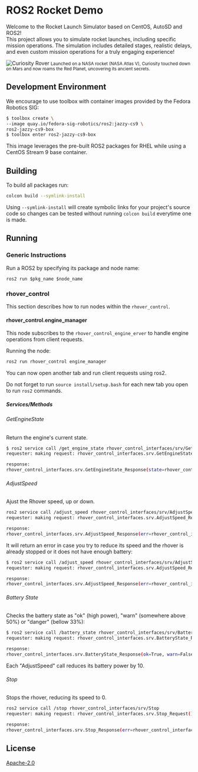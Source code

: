 # ROS2 Rocket Demo

Welcome to the Rocket Launch Simulator based on CentOS, AutoSD and ROS2!  
This project allows you to simulate rocket launches, including specific mission operations.
The simulation includes detailed stages, realistic delays, and even custom mission operations for a truly engaging experience!


![Curiosity Rover](https://d2pn8kiwq2w21t.cloudfront.net/original_images/spaceimagesimageslargesizePIA14156_hires.jpg)
<small>Launched on a NASA rocket (NASA Atlas V), Curiosity touched down on Mars and now roams the Red Planet, uncovering its ancient secrets.</small>

## Development Environment

We encourage to use toolbox with container images provided by the Fedora Robotics SIG:

```sh
$ toolbox create \
--image quay.io/fedora-sig-robotics/ros2:jazzy-cs9 \
ros2-jazzy-cs9-box
$ toolbox enter ros2-jazzy-cs9-box
```

This image leverages the pre-built ROS2 packages for RHEL while using a CentOS Stream 9 base container.

## Building

To build all packages run:

```sh
colcon build --symlink-install 
```

Using `--symlink-install` will create symbolic links for your project's source code
so changes can be tested without running `colcon build` everytime one is made.

## Running

### Generic Instructions

Run a ROS2 by specifying its package and node name:

```
ros2 run $pkg_name $node_name
```

### rhover_control

This section describes how to run nodes within the `rhover_control`.

#### rhover_control.engine_manager

This node subscribes to the `rhover_control_engine_erver` to handle engine operations from client requests.

Running the node:

```sh
ros2 run rhover_control engine_manager
```

You can now open another tab and run client requests using ros2.

Do not forget to  run `source install/setup.bash` for each new tab you open to run `ros2` commands.

##### Services/Methods

###### GetEngineState

Return the engine's current state.

```sh
$ ros2 service call /get_engine_state rhover_control_interfaces/srv/GetEngineState
requester: making request: rhover_control_interfaces.srv.GetEngineState_Request()

response:
rhover_control_interfaces.srv.GetEngineState_Response(state=rhover_control_interfaces.msg.EngineState(on=False, speed=0.0, battery=100))
```

###### AdjustSpeed

Ajust the Rhover speed, up or down.

```sh
ros2 service call /adjust_speed rhover_control_interfaces/srv/AdjustSpeed '{"speed": 10.0}'
requester: making request: rhover_control_interfaces.srv.AdjustSpeed_Request(speed=10.0)

response:
rhover_control_interfaces.srv.AdjustSpeed_Response(err=rhover_control_interfaces.msg.ErrorStatus(err=False, errcode=0, errmsg=''))
```

It will return an error in case you try to reduce its speed and the rhover is already stopped or it does not have enough battery:

```sh
$ ros2 service call /adjust_speed rhover_control_interfaces/srv/AdjustSpeed '{"speed": -50.0}'
requester: making request: rhover_control_interfaces.srv.AdjustSpeed_Request(speed=-50.0)

response:
rhover_control_interfaces.srv.AdjustSpeed_Response(err=rhover_control_interfaces.msg.ErrorStatus(err=True, errcode=1, errmsg='rhover is stopped'))
```

###### Battery State

Checks the battery state as "ok" (high power), "warn" (somewhere above 50%) or "danger" (bellow 33%):

```sh
$ ros2 service call /battery_state rhover_control_interfaces/srv/BatteryState
requester: making request: rhover_control_interfaces.srv.BatteryState_Request()

response:
rhover_control_interfaces.srv.BatteryState_Response(ok=True, warn=False, danger=False)
```

Each "AdjustSpeed" call reduces its battery power by 10.

###### Stop

Stops the rhover, reducing its speed to 0.

```sh
ros2 service call /stop rhover_control_interfaces/srv/Stop
requester: making request: rhover_control_interfaces.srv.Stop_Request()

response:
rhover_control_interfaces.srv.Stop_Response(err=rhover_control_interfaces.msg.ErrorStatus(err=False, errcode=0, errmsg=''))
```

## License

[Apache-2.0](./LICENSE)
